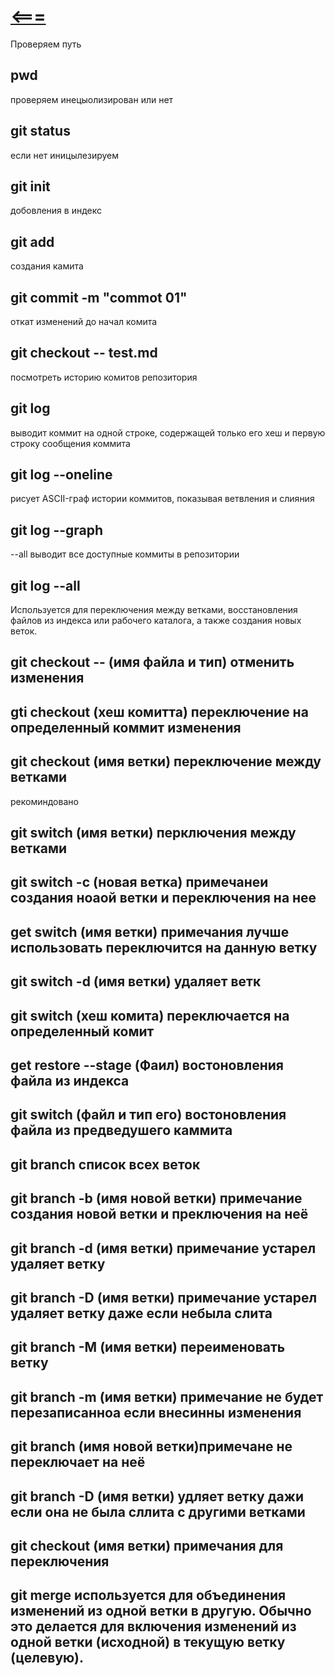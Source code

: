 
# [<===](/index.md)

Проверяем путь   
## pwd

проверяем инецыолизирован или нет   
## git status

если нет иницылезируем   
## git init

добовления в индекс
## git add

создания камита 
## git commit -m "commot 01"

откат изменений до начал комита
## git checkout -- test.md

посмотреть историю комитов репозитория 
## git log

выводит коммит на одной строке, содержащей только его хеш и первую строку сообщения
коммита
## git log --oneline

рисует ASCII-граф истории коммитов, показывая ветвления и слияния
## git log --graph

--all выводит все доступные коммиты в
репозитории
## git log --all

Используется для переключения между ветками, восстановления файлов из индекса или рабочего каталога, а также создания новых веток.
## git checkout -- (имя файла и тип) отменить изменения
## gti checkout (хеш комитта) переключение  на определенный коммит изменения

## git checkout (имя ветки) переключение между ветками

рекоминдовано 
## git switch (имя ветки) перключения между ветками 
## git switch -с (новая ветка) примечанеи создания ноаой ветки и переключения на нее
## get switch (имя ветки) примечания лучше использовать переключится на данную ветку
## git switch -d (имя ветки) удаляет ветк
## git switch (хеш комита) переключается на определенный комит 

## get restore --stage (Фаил) востоновления файла из индекса

## git switch (файл и  тип его) востоновления файла из предведушего каммита

## git branch список всех веток
## git branch -b (имя новой ветки) примечание создания новой ветки и преключения на неё
## git branch -d (имя ветки) примечание устарел удаляет ветку
## git branch -D (имя ветки) примечание устарел удаляет ветку даже если небыла слита
## git branch -M (имя ветки) переименовать ветку
## git branch -m (имя ветки) примечание не будет перезаписанноа если внесинны изменения 
## git branch (имя новой ветки)примечане не переключает на неё
## git branch -D (имя ветки) удляет ветку дажи если она не была сллита с другими ветками 
## git checkout (имя ветки) примечания для переключения

## git merge используется для объединения изменений из одной ветки в другую. Обычно это делается для включения изменений из одной ветки (исходной) в текущую ветку (целевую).